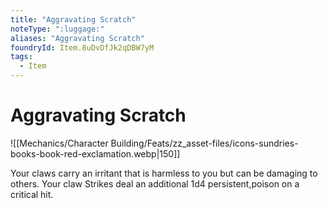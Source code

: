 ```yaml
---
title: "Aggravating Scratch"
noteType: ":luggage:"
aliases: "Aggravating Scratch"
foundryId: Item.8uDvDfJk2qDBW7yM
tags:
  - Item
---
```


# Aggravating Scratch
![[Mechanics/Character Building/Feats/zz_asset-files/icons-sundries-books-book-red-exclamation.webp|150]]

Your claws carry an irritant that is harmless to you but can be damaging to others. Your claw Strikes deal an additional 1d4 persistent,poison on a critical hit.
